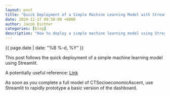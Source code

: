 ```yaml
---
layout: post
title: "Quick Deployment of a Simple Machine Learning Model with Streamlit"
date: 2024-12-27 09:50:00 +0000
author: Jacob Dichter
categories: [blog]
description: "How to deploy a simple machine learning model using Streamlit, turning a trained model into an interactive web app."
---
```

<span class="date" style="padding-top: 0px; margin-top: 0px;">{{ page.date | date: "%B %-d, %Y" }}</span>

This post follows the quick deployment of a simple machine learning model using Streamlit.

A potentially useful reference:
<a href="https://machinelearningmastery.com/how-to-quickly-deploy-machine-learning-models-streamlit/?ref=dailydev">Link</a>

As soon as you complete a full model of CTSocioeconomicAscent, use Streamlit to rapidly prototype a basic version of the dashboard.
